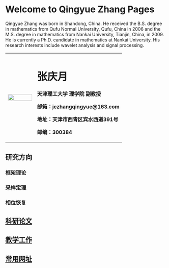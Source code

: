 # Welcome to Qingyue Zhang Pages

Qingyue Zhang was born in Shandong, China. He received the B.S. degree
in mathematics from Qufu Normal University, Qufu, China in 2006
and the M.S. degree in mathematics from Nankai University, Tianjin, China,
in 2009. He is currently a Ph.D. candidate in mathematics at Nankai University.
His research interests include wavelet analysis and signal processing.

<table border="0">
  <tr>
    <td width="25%">
      <img src="qingyue-zhang.github.io/qingyuezhang.jpg" width="100%">      
    </td>
    <td width="75%">
      <h1>张庆月</h1>
      <p><b>天津理工大学 理学院 副教授</b></p>
      <p><b>邮箱：jczhangqingyue@163.com</b></p>
      <p><b>地址：天津市西青区宾水西道391号</b></p>
      <p><b>邮编：300384</b></p>
    </td>
  </tr>
</table>

## 研究方向  
### 框架理论
### 采样定理
### 相位恢复


## <a href="/paper.html">科研论文</a>

## <a href="/teach.html">教学工作</a>

## <a href="/link.html">常用网址</a>


